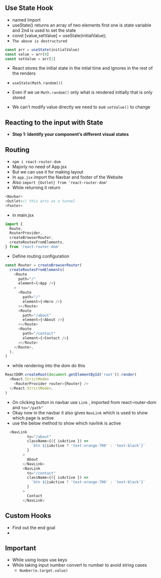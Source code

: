 ## Use State Hook

- named Import
- useState() returns an array of two elements first one is state variable and 2nd is used to set the state
- const [value,setValue] = useState(initialValue);
- `The above is destructured`

```js
const arr = useState(initialValue)
const value = arr[0]
const setValue = arr[1]
```

- React stores the initial state in the intial time and ignores in the rest of the renders
- `useState(Math.random())`
- Even if we ue `Math.random()` only what is rendered initially that is only stored

- We can't modify value directly we need to sue `setValue()` to change

## Reacting to the input with State

- **Step 1: Identify your component’s different visual states**

## Routing

- `npm i react-router-dom`
- Majorly no need of App.jsx
- But we can use it for making layout
- In `app.jsx` import the Navbar and footer of the Website
- Also `import {Outlet} from 'react-router-dom'`
- While returning it return

```js
<Navbar>
<Outlet>// this acts as a tunnel
<Footer>
```

- in main.jsx

```js
import {
  Route,
  RouterProvider,
  createBrowserRouter,
  createRoutesFromElements,
} from 'react-router-dom'
```

- Define routing configuration

```js
const Router = createBrowserRouter(
  createRoutesFromElements(
    <Route
      path="/"
      element={<App />}
    >
      <Route
        path="/"
        element={<Hero />}
      ></Route>
      <Route
        path="/about"
        element={<About />}
      ></Route>
      <Route
        path="/contact"
        element={<Contact />}
      ></Route>
    </Route>,
  ),
)
```

- while rendering into the dom do this

```js
ReactDOM.createRoot(document.getElementById('root')).render(
  <React.StrictMode>
    <RouterProvider router={Router} />
  </React.StrictMode>,
)
```

- On clicking button in navbar use `Link` , imported from react-router-dom and `to="/path"`
- Okay now in the navbar it also gives `NavLink` which is used to show which page is active
- use the below method to show which navlink is active

```js
  <NavLink
          to="/about"
          className={({ isActive }) =>
            `btn ${isActive ? 'text-orange-700' : 'text-black'}`
          }
        >
          About
        </NavLink>
        <NavLink
          to="/contact"
          className={({ isActive }) =>
            `btn ${isActive ? 'text-orange-700' : 'text-black'}`
          }
        >
          Contact
        </NavLink>
```

## Custom Hooks

- Find out the end goal
-



## Important

- While using loops use keys
- While taking input number convert to number to avoid string cases
  - `Number(e.target.value)`
